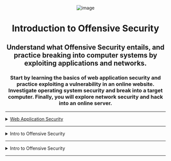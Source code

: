 <div align="center">

![image](https://user-images.githubusercontent.com/51442719/165335606-2bc57f7f-fbf7-4eef-876f-6ec5a81bb39a.png)

# Introduction to Offensive Security
## Understand what Offensive Security entails, and practice breaking into computer systems by exploiting applications and networks.
### Start by learning the basics of web application security and practice exploiting a vulnerability in an online website. Investigate operating system security and break into a target computer. Finally, you will explore network security and hack into an online server.

</div>
  
---


<details>

<summary>
  <a href="https://tryhackme.com/room/introwebapplicationsecurity">Web Application Security</a>
</summary>  

  <br><li> Learn about web applications and explore some of their common security issues. </li>
  
</details>

---

<details>

<summary>
  Intro to Offensive Security
</summary>  

  <br><li> Hack your first website (legally in a safe environment) and experience an ethical hacker's job. </li>
  
</details>

---

<details>

<summary>
  Intro to Offensive Security
</summary>  

  <br><li> Hack your first website (legally in a safe environment) and experience an ethical hacker's job. </li>
  
</details>

---
